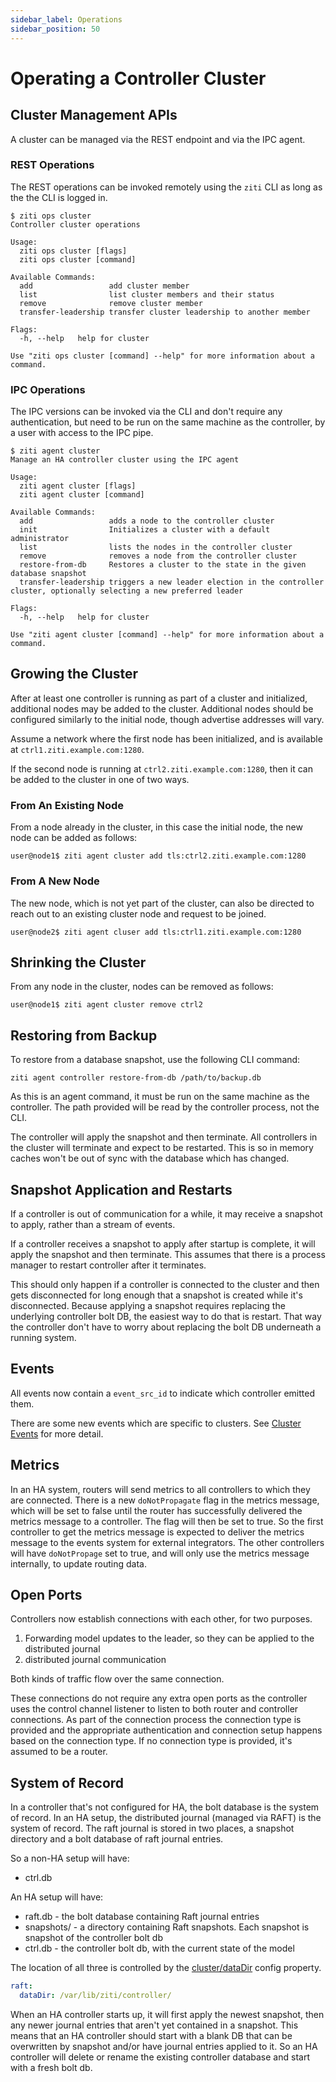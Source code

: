 ```yaml
---
sidebar_label: Operations
sidebar_position: 50
---
```


# Operating a Controller Cluster

## Cluster Management APIs 

A cluster can be managed via the REST endpoint and via the IPC agent. 

### REST Operations

The REST operations can be invoked remotely using the `ziti` CLI as long as the 
the CLI is logged in.


```
$ ziti ops cluster 
Controller cluster operations

Usage:
  ziti ops cluster [flags]
  ziti ops cluster [command]

Available Commands:
  add                 add cluster member
  list                list cluster members and their status
  remove              remove cluster member
  transfer-leadership transfer cluster leadership to another member

Flags:
  -h, --help   help for cluster

Use "ziti ops cluster [command] --help" for more information about a command.
```

### IPC Operations

The IPC versions can be invoked via the CLI and don't require any authentication,
but need to be run on the same machine as the controller, by a user with access
to the IPC pipe.

```
$ ziti agent cluster
Manage an HA controller cluster using the IPC agent

Usage:
  ziti agent cluster [flags]
  ziti agent cluster [command]

Available Commands:
  add                 adds a node to the controller cluster
  init                Initializes a cluster with a default administrator
  list                lists the nodes in the controller cluster
  remove              removes a node from the controller cluster
  restore-from-db     Restores a cluster to the state in the given database snapshot
  transfer-leadership triggers a new leader election in the controller cluster, optionally selecting a new preferred leader

Flags:
  -h, --help   help for cluster

Use "ziti agent cluster [command] --help" for more information about a command.
```

## Growing the Cluster

After at least one controller is running as part of a cluster and initialized, 
additional nodes may be added to the cluster. Additional nodes should be configured 
similarly to the initial node, though advertise addresses will vary.

Assume a network where the first node has been initialized, and is available at `ctrl1.ziti.example.com:1280`.

If the second node is running at `ctrl2.ziti.example.com:1280`, then it can be added to the 
cluster in one of two ways. 

### From An Existing Node

From a node already in the cluster, in this case the initial node, the new node can be added as follows:

```
user@node1$ ziti agent cluster add tls:ctrl2.ziti.example.com:1280
```

### From A New Node

The new node, which is not yet part of the cluster, can also be directed to reach
out to an existing cluster node and request to be joined.

```
user@node2$ ziti agent cluser add tls:ctrl1.ziti.example.com:1280
```

## Shrinking the Cluster

From any node in the cluster, nodes can be removed as follows:

```
user@node1$ ziti agent cluster remove ctrl2
```

## Restoring from Backup

To restore from a database snapshot, use the following CLI command:

```
ziti agent controller restore-from-db /path/to/backup.db
```

As this is an agent command, it must be run on the same machine as the controller. The path
provided will be read by the controller process, not the CLI.

The controller will apply the snapshot and then terminate. All controllers in the cluster will
terminate and expect to be restarted. This is so in memory caches won't be out of sync with
the database which has changed.

## Snapshot Application and Restarts

If a controller is out of communication for a while, it may receive a snapshot to apply, rather
than a stream of events.

If a controller receives a snapshot to apply after startup is complete, it will apply the snapshot and then
terminate. This assumes that there is a process manager to restart controller after it terminates.

This should only happen if a controller is connected to the cluster and then gets disconnected for
long enough that a snapshot is created while it's disconnected. Because applying a snapshot requires
replacing the underlying controller bolt DB, the easiest way to do that is restart. That way the 
controller don't have to worry about replacing the bolt DB underneath a running system.

## Events

All events now contain a `event_src_id` to indicate which controller emitted them.

There are some new events which are specific to clusters. See [Cluster Events](../50-events.mdx#cluster) 
for more detail.

## Metrics

In an HA system, routers will send metrics to all controllers to which they are connected. There is
a new `doNotPropagate` flag in the metrics message, which will be set to false until the router has
successfully delivered the metrics message to a controller. The flag will then be set to true. So
the first controller to get the metrics message is expected to deliver the metrics message to the
events system for external integrators. The other controllers will have `doNotPropage` set to true,
and will only use the metrics message internally, to update routing data.

## Open Ports

Controllers now establish connections with each other, for two purposes.

1. Forwarding model updates to the leader, so they can be applied to the distributed journal
2. distributed journal communication

Both kinds of traffic flow over the same connection.

These connections do not require any extra open ports as the controller uses the control channel listener
to listen to both router and controller connections. As part of the connection process the
connection type is provided and the appropriate authentication and connection setup happens based on
the connection type. If no connection type is provided, it's assumed to be a router.

## System of Record

In a controller that's not configured for HA, the bolt database is the system of record. In an HA
setup, the distributed journal (managed via RAFT) is the system of record. The raft journal is 
stored in two places, a snapshot directory and a bolt database of raft journal entries.

So a non-HA setup will have:

* ctrl.db

An HA setup will have:

* raft.db - the bolt database containing Raft journal entries
* snapshots/ - a directory containing Raft snapshots. Each snapshot is snapshot of the controller
  bolt db
* ctrl.db - the controller bolt db, with the current state of the model

The location of all three is controlled by the [cluster/dataDir](../30-configuration/controller.md#cluster) config property.

```yaml
raft:
  dataDir: /var/lib/ziti/controller/
```

When an HA controller starts up, it will first apply the newest snapshot, then any newer journal
entries that aren't yet contained in a snapshot. This means that an HA controller should start with
a blank DB that can be overwritten by snapshot and/or have journal entries applied to it. So an HA
controller will delete or rename the existing controller database and start with a fresh bolt db.

